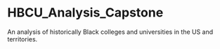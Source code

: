 # HBCU_Analysis_Capstone
An analysis of historically Black colleges and universities in the US and territories.
